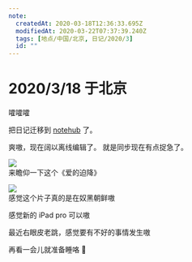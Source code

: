 ```yaml
---
note:
  createdAt: 2020-03-18T12:36:33.695Z
  modifiedAt: 2020-03-22T07:37:39.240Z
  tags: [地点/中国/北京, 日记/2020/3]
  id: ""
---
```


# 2020/3/18 于北京

<!-- @timer "date":"Wed Mar 18 2020 12:18:21 GMT+0800 (CST) -->

嚯嚯嚯

<!-- @timer "date":"Wed Mar 18 2020 20:52:29 GMT+0800 (CST)","duration":"about 9 hours -->

把日记迁移到 [notehub](https://github.com/0xGG/notehub) 了。

<!-- @timer "date":"Wed Mar 18 2020 20:59:00 GMT+0800 (CST)","duration":"7 minutes -->

爽嗷，现在阔以离线编辑了。
就是同步现在有点捉急了。

<!-- @timer "date":"Wed Mar 18 2020 21:06:08 GMT+0800 (CST)","duration":"7 minutes -->

![](https://i.loli.net/2020/03/18/OYRS8PlXMAcieLE.jpg)  
来瞻仰一下这个《爱的迫降》

![](https://i.loli.net/2020/03/18/rVY4hpHPwqmX6UE.jpg)  
感觉这个片子真的是在奴黑朝鲜嗷

<!-- @timer "date":"Wed Mar 18 2020 21:14:14 GMT+0800 (CST)","duration":"8 minutes -->

感觉新的 iPad pro 可以嗷

<!-- @timer "date":"Wed Mar 18 2020 21:56:02 GMT+0800 (CST)","duration":"42 minutes -->

最近右眼皮老跳，感觉要有不好的事情发生嗷

<!-- @timer "date":"Wed Mar 18 2020 22:49:42 GMT+0800 (CST)","duration":"about 1 hour -->

再看一会儿就准备睡咯 🌝
